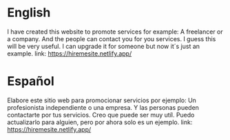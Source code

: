 # English 
I have created this website to promote services for example: A freelancer or a company.
And the people can contact you for you services. I guess this will be very useful.
I can upgrade it for someone but now it´s just an example.
link: https://hiremesite.netlify.app/

# Español
Elabore este sitio web para promocionar servicios por ejemplo: Un profesionista independiente o una empresa.
Y las personas pueden contactarte por tus servicios. Creo que puede ser muy utíl.
Puedo actualizarlo para alguien, pero por ahora solo es un ejemplo.
link: https://hiremesite.netlify.app/
